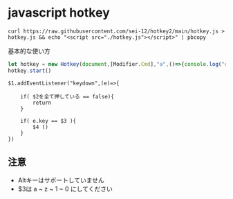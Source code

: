 # javascript hotkey

```
curl https://raw.githubusercontent.com/sei-12/hotkey2/main/hotkey.js > hotkey.js && echo "<script src="./hotkey.js"></script>" | pbcopy
```

基本的な使い方
```javascript
let hotkey = new Hotkey(document,[Modifier.Cmd],"a",()=>{console.log("document Cmd a")})
hotkey.start()
```
```
$1.addEventListener("keydown",(e)=>{

    if( $2を全て押している == false){
        return
    }

    if( e.key == $3 ){
        $4 ()
    }
})
```

## 注意
* Altキーはサポートしていません
* $3は a ~ z ~ 1 ~ 0 にしてください